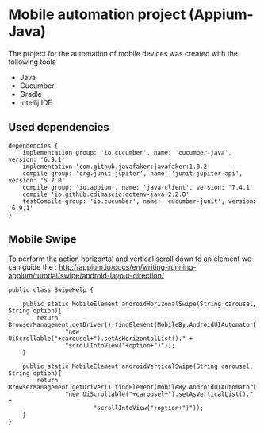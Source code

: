 # Mobile automation project (Appium-Java)
The project for the automation of mobile devices was created with the following tools

* Java
* Cucumber
* Gradle
* Intellij IDE

## Used dependencies
```
dependencies {
    implementation group: 'io.cucumber', name: 'cucumber-java', version: '6.9.1'
    implementation 'com.github.javafaker:javafaker:1.0.2'
    compile group: 'org.junit.jupiter', name: 'junit-jupiter-api', version: '5.7.0'
    compile group: 'io.appium', name: 'java-client', version: '7.4.1'
    compile 'io.github.cdimascio:dotenv-java:2.2.0'
    testCompile group: 'io.cucumber', name: 'cucumber-junit', version: '6.9.1'
}
```

## Mobile Swipe
To perform the action horizontal and vertical scroll down to an element we can guide the : http://appium.io/docs/en/writing-running-appium/tutorial/swipe/android-layout-direction/

```
public class SwipeHelp {

    public static MobileElement androidHorizonalSwipe(String carousel, String option){
        return BrowserManagement.getDriver().findElement(MobileBy.AndroidUIAutomator(
                "new UiScrollable("+carousel+").setAsHorizontalList()." +
                "scrollIntoView("+option+")"));
    }

    public static MobileElement androidVerticalSwipe(String carousel, String option){
        return BrowserManagement.getDriver().findElement(MobileBy.AndroidUIAutomator(
                "new UiScrollable("+carousel+").setAsVerticalList()." +
                        "scrollIntoView("+option+")"));
    }
}
```